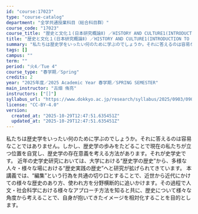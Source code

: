 ```yaml
---
id: "course:17023"
type: "course-catalog"
department: "全学共通授業科目（総合科目群）"
course_code: "17023"
course_title: "歴史と文化１(日本研究概論Ⅱ) ／HISTORY AND CULTURE1(INTRODUCTION TO JAPAN STUDIES II)"
title: "歴史と文化１(日本研究概論Ⅱ) ／HISTORY AND CULTURE1(INTRODUCTION TO JAPAN STUDIES II)"
summary: "私たちは歴史学をいったい何のために学ぶのでしょうか。それに答えるのは容易なことではありません。しかし、歴史学の歩みをたどることで現在の私たちが立つ位置を自覚し、歴史学の存在意義を考える方法があります。それが史学史です。 近年の史学史研究にお…"
tags: []
campus: ""
term: ""
period: "火4／Tue 4"
course_type: "春学期／Spring"
credits: 2
year: "2025年度／2025 Academic Year 春学期／SPRING SEMESTER"
main_instructor: "古畑 侑亮"
instructors: ["[]"]
syllabus_url: "https://www.dokkyo.ac.jp/research/syllabus/2025/0903/0903_17023_ja_JP.html"
license: "CC-BY-4.0"
version:
  created_at: "2025-10-29T12:47:51.635451Z"
  updated_at: "2025-10-29T12:47:51.635451Z"
---
```

私たちは歴史学をいったい何のために学ぶのでしょうか。それに答えるのは容易なことではありません。しかし、歴史学の歩みをたどることで現在の私たちが立つ位置を自覚し、歴史学の存在意義を考える方法があります。それが史学史です。 近年の史学史研究においては、大学における“歴史学の歴史”から、多様な人々・様々な場における“歴史実践の歴史”へと研究が拡げられてきています。 本講義では、“編集”という行為を共通の切り口とすることで、近世から近代にかけての様々な歴史のあり方、使われ方を分野横断的に追いかけます。その過程で人文・社会科学における様々なアプローチ方法を知ると共に、歴史について様々な角度から考えることで、自身が抱いてきたイメージを相対化することを目的とします。
